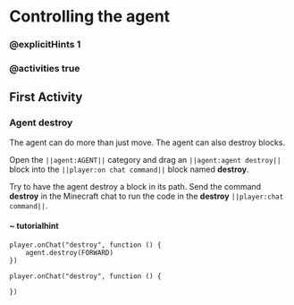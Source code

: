 # Controlling the agent

### @explicitHints 1

### @activities true

## First Activity

### Agent destroy

The agent can do more than just move.  The agent can also destroy blocks.

Open the ``||agent:AGENT||`` category and drag an ``||agent:agent destroy||`` block into the ``||player:on chat command||`` block named **destroy**.

Try to have the agent destroy a block in its path. Send the command **destroy** in the Minecraft chat to run the code in the **destroy** ``||player:chat command||``.


#### ~ tutorialhint


```blocks
player.onChat("destroy", function () {
    agent.destroy(FORWARD)
})
```

```template
player.onChat("destroy", function () {
	
})
```
